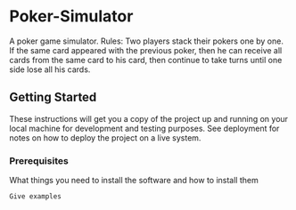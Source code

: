 # Poker-Simulator

A poker game simulator. 
Rules: Two players stack their pokers one by one. If the same card appeared with the previous poker, then he can receive all cards from the same card to his card, then continue to take turns until one side lose all his cards.

## Getting Started

These instructions will get you a copy of the project up and running on your local machine for development and testing purposes. See deployment for notes on how to deploy the project on a live system.

### Prerequisites

What things you need to install the software and how to install them

```
Give examples
```
